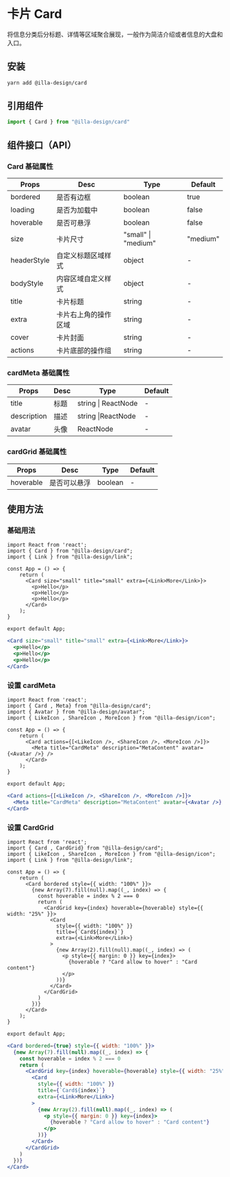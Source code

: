 # 卡片 Card

将信息分类后分标题、详情等区域聚合展现，一般作为简洁介绍或者信息的大盘和入口。

## 安装

```bash
yarn add @illa-design/card
```

## 引用组件

```jsx
import { Card } from "@illa-design/card"
```

## 组件接口（API）

### Card 基础属性

| Props       | Desc                 | Type                | Default  |
| ----------- | -------------------- | ------------------- | -------- |
| bordered    | 是否有边框           | boolean             | true     |
| loading     | 是否为加载中         | boolean             | false    |
| hoverable   | 是否可悬浮           | boolean             | false    |
| size        | 卡片尺寸             | "small" \| "medium" | "medium" |
| headerStyle | 自定义标题区域样式   | object              | -        |
| bodyStyle   | 内容区域自定义样式   | object              | -        |
| title       | 卡片标题             | string              | -        |
| extra       | 卡片右上角的操作区域 | string              | -        |
| cover       | 卡片封面             | string              | -        |
| actions     | 卡片底部的操作组     | string              | -        |

### cardMeta 基础属性

| Props       | Desc | Type                | Default |
| ----------- | ---- | ------------------- | ------- |
| title       | 标题 | string \| ReactNode | -       |
| description | 描述 | string \|ReactNode  | -       |
| avatar      | 头像 | ReactNode           | -       |

### cardGrid 基础属性

| Props     | Desc         | Type    | Default |
| --------- | ------------ | ------- | ------- |
| hoverable | 是否可以悬浮 | boolean | -       |

## 使用方法

### 基础用法

```SnackPlayer dependencies=@illa-design/card,@illa-design/link
import React from 'react';
import { Card } from "@illa-design/card";
import { Link } from "@illa-design/link";

const App = () => {
    return (
      <Card size="small" title="small" extra={<Link>More</Link>}>
        <p>Hello</p>
        <p>Hello</p>
        <p>Hello</p>
      </Card>
    );
}

export default App;

```

```jsx
<Card size="small" title="small" extra={<Link>More</Link>}>
  <p>Hello</p>
  <p>Hello</p>
  <p>Hello</p>
</Card>
```

### 设置 cardMeta

```SnackPlayer dependencies=@illa-design/card,@illa-design/avatar,@illa-design/icon
import React from 'react';
import { Card , Meta} from "@illa-design/card";
import { Avatar } from "@illa-design/avatar";
import { LikeIcon , ShareIcon , MoreIcon } from "@illa-design/icon";

const App = () => {
    return (
      <Card actions={[<LikeIcon />, <ShareIcon />, <MoreIcon />]}>
        <Meta title="CardMeta" description="MetaContent" avatar={<Avatar />} />
      </Card>
    );
}

export default App;

```

```jsx
<Card actions={[<LikeIcon />, <ShareIcon />, <MoreIcon />]}>
  <Meta title="CardMeta" description="MetaContent" avatar={<Avatar />} />
</Card>
```

### 设置 CardGrid

```SnackPlayer dependencies=@illa-design/card,@illa-design/link,@illa-design/icon
import React from 'react';
import { Card , CardGrid} from "@illa-design/card";
import { LikeIcon , ShareIcon , MoreIcon } from "@illa-design/icon";
import { Link } from "@illa-design/link";

const App = () => {
    return (
      <Card bordered style={{ width: "100%" }}>
        {new Array(7).fill(null).map((_, index) => {
          const hoverable = index % 2 === 0
          return (
            <CardGrid key={index} hoverable={hoverable} style={{ width: "25%" }}>
              <Card
                style={{ width: "100%" }}
                title={`Card${index}`}
                extra={<Link>More</Link>}
              >
                {new Array(2).fill(null).map((_, index) => (
                  <p style={{ margin: 0 }} key={index}>
                    {hoverable ? "Card allow to hover" : "Card content"}
                  </p>
                ))}
              </Card>
            </CardGrid>
          )
        })}
      </Card>
    );
}

export default App;

```

```jsx
<Card bordered={true} style={{ width: "100%" }}>
  {new Array(7).fill(null).map((_, index) => {
    const hoverable = index % 2 === 0
    return (
      <CardGrid key={index} hoverable={hoverable} style={{ width: "25%" }}>
        <Card
          style={{ width: "100%" }}
          title={`Card${index}`}
          extra={<Link>More</Link>}
        >
          {new Array(2).fill(null).map((_, index) => (
            <p style={{ margin: 0 }} key={index}>
              {hoverable ? "Card allow to hover" : "Card content"}
            </p>
          ))}
        </Card>
      </CardGrid>
    )
  })}
</Card>
```
